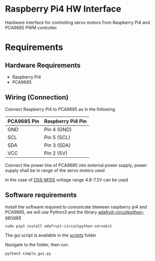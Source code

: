 # Raspberry Pi4 HW Interface

Hardware interface for controlling servo motors from Raspberry Pi4 and PCA9685 PWM controller.

# Requirements

## Hardware Requirements

- Raspberry Pi4
- PCA9685

## Wiring (Connection)

Connect Raspberry Pi4 to PCA9685 as in the following

| PCA9685 Pin | Raspberry Pi4 Pin |
|-------------|-------------------|
| GND         | Pin 4 (GND)       |
| SCL         | Pin 5 (SCL)       |
| SDA         | Pin 3 (SDA)       |
| VCC         | Pin 2 (5V)        |


Connect the power line of PCA9685 into external power supply, power supply shall be in range of the servo motors used

In the case of [DSS-M15S](https://www.dfrobot.com/product-1709.html) voltage range 4.8-7.2V can be used

## Software requirements

Install the software required to comunicate bteween raspberry pi4 and PCA9685, we will use Python3 and the library [adafruit-circuitpython-servokit](https://pypi.org/project/adafruit-circuitpython-servokit/)


```
sudo pip3 install adafruit-circuitpython-servokit
```

The gui script is available in the [scripts](./rpi4_hw_interface/scripts) folder

Navigate to the folder, then run:

```
python3 simple_gui.py
```
